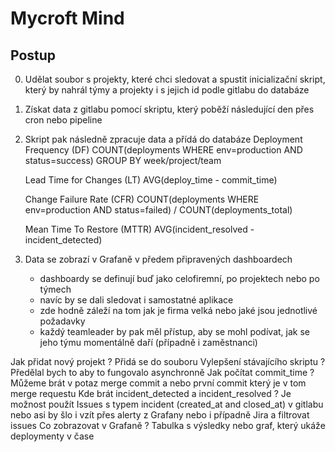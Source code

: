 # Mycroft Mind

## Postup

0. Udělat soubor s projekty, které chci sledovat a spustit inicializační skript, který by nahrál týmy a projekty i s jejich id podle gitlabu do databáze
1. Získat data z gitlabu pomocí skriptu, který poběží následující den přes cron nebo pipeline
2. Skript pak následně zpracuje data a přídá do databáze
    Deployment Frequency (DF)
        COUNT(deployments WHERE env=production AND status=success) GROUP BY week/project/team

    Lead Time for Changes (LT)
        AVG(deploy_time - commit_time)

    Change Failure Rate (CFR)
        COUNT(deployments WHERE env=production AND status=failed) / COUNT(deployments_total)

    Mean Time To Restore (MTTR)
        AVG(incident_resolved - incident_detected)
3. Data se zobrazí v Grafaně v předem připravených dashboardech
    - dashboardy se definují buď jako celofiremní, po projektech nebo po týmech
    - navíc by se dali sledovat i samostatné aplikace
    - zde hodně záleží na tom jak je firma velká nebo jaké jsou jednotlivé požadavky
    - každý teamleader by pak měl přístup, aby se mohl podívat, jak se jeho týmu momentálně daří (případně i zaměstnanci)

Jak přidat nový projekt ? Přidá se do souboru
Vylepšení stávajícího skriptu ? Předělal bych to aby to fungovalo asynchronně
Jak počítat commit_time ? Můžeme brát v potaz merge commit a nebo první commit který je v tom merge requestu
Kde brát incident_detected a incident_resolved ? Je možnost použít Issues s typem incident (created_at and closed_at) v gitlabu nebo asi by šlo i vzít přes alerty z Grafany nebo i případně Jira a filtrovat issues
Co zobrazovat v Grafaně ? Tabulka s výsledky nebo graf, který ukáže deploymenty v čase